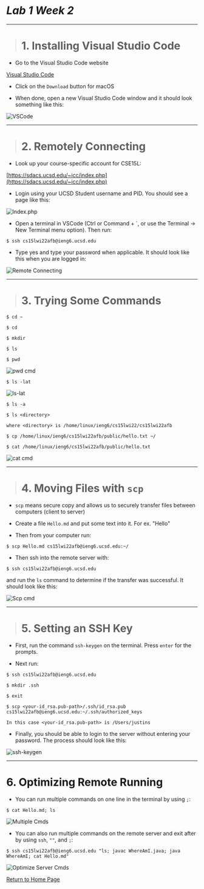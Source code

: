 # *Lab 1 Week 2*

---

> # 1. **Installing Visual Studio Code**

* Go to the Visual Studio Code website 

[Visual Studio Code](https://code.visualstudio.com/)

* Click on the `Download` button for macOS

* When done, open a new Visual Studio Code window and it should look something like this: 

![VSCode](VSCode.png)

---

> # 2. **Remotely Connecting**

* Look up your course-specific account for CSE15L:

[https://sdacs.ucsd.edu/~icc/index.php](https://sdacs.ucsd.edu/~icc/index.php)

* Login using your UCSD Student username and PID. You should see a page like this: 

![Index.php](IndexPHP.png)

* Open a terminal in VSCode (Ctrl or Command + `, or use the Terminal → New Terminal menu option). Then run:

```
$ ssh cs15lwi22afb@ieng6.ucsd.edu
```

* Type yes and type your password when applicable. It should look like this when you are logged in:

![Remote Connecting](RemoteConnecting.png)

---

> # 3. **Trying Some Commands**


```
$ cd ~
```

```
$ cd
```

```
$ mkdir
```

```
$ ls
```

```
$ pwd
```

![pwd cmd](pwd.png)

```
$ ls -lat
```

![ls-lat](ls-lat.png)

```
$ ls -a
```

```
$ ls <directory>

where <directory> is /home/linux/ieng6/cs15lwi22/cs15lwi22afb
```


```
$ cp /home/linux/ieng6/cs15lwi22afb/public/hello.txt ~/
```

```
$ cat /home/linux/ieng6/cs15lwi22afb/public/hello.txt
```

![cat cmd](cat.png)

---

> # 4. **Moving Files with `scp`**

* `scp` means secure copy and allows us to securely transfer files between computers (client to server)

* Create a file `Hello.md` and put some text into it. For ex. "Hello"

* Then from your computer run:

```
$ scp Hello.md cs15lwi22afb@ieng6.ucsd.edu:~/
```

* Then ssh into the remote server with:

```
$ ssh cs15lwi22afb@ieng6.ucsd.edu
```

and run the `ls` command to determine if the transfer was successful. It should look like this: 

![Scp cmd](Scp.png)

---

># 5. **Setting an SSH Key**

* First, run the command `ssh-keygen` on the terminal. Press `enter` for the prompts.


* Next run:

```
$ ssh cs15lwi22afb@ieng6.ucsd.edu
```

```
$ mkdir .ssh
```

```
$ exit
```

```
$ scp <your-id_rsa.pub-path>/.ssh/id_rsa.pub cs15lwi22afb@ieng6.ucsd.edu:~/.ssh/authorized_keys

In this case <your-id_rsa.pub-path> is /Users/justins
```


* Finally, you should be able to login to the server without entering your password. The process should look like this: 

![ssh-keygen](ssh-keygen.png)

---

# 6. **Optimizing Remote Running**

* You can run multiple commands on one line in the terminal by using `;`:

```
$ cat Hello.md; ls
```

![Multiple Cmds](Optimize1.png)

* You can also run multiple commands on the remote server and exit after by using `ssh`, `""`, and `;`:

```
$ ssh cs15lwi22afb@ieng6.ucsd.edu "ls; javac WhereAmI.java; java WhereAmI; cat Hello.md"
```

![Optimize Server Cmds](Optimize2.png)


[Return to Home Page](https://jusinucsd26.github.io/cse15l-lab-reports/)